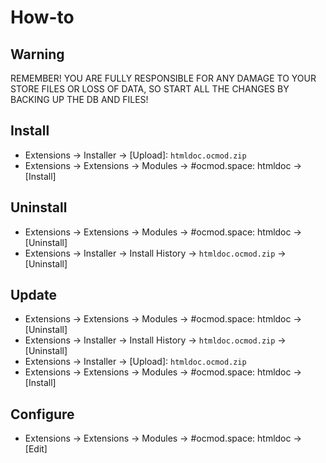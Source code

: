 # How-to

## Warning
REMEMBER! YOU ARE FULLY RESPONSIBLE FOR ANY DAMAGE TO YOUR STORE FILES OR LOSS OF DATA, SO START ALL THE CHANGES BY BACKING UP THE DB AND FILES!

## Install
* Extensions → Installer → [Upload]: `htmldoc.ocmod.zip`
* Extensions → Extensions → Modules → #ocmod.space: htmldoc → [Install]

## Uninstall
* Extensions → Extensions → Modules → #ocmod.space: htmldoc → [Uninstall]
* Extensions → Installer → Install History → `htmldoc.ocmod.zip` → [Uninstall]

## Update
* Extensions → Extensions → Modules → #ocmod.space: htmldoc → [Uninstall]
* Extensions → Installer → Install History → `htmldoc.ocmod.zip` → [Uninstall]
* Extensions → Installer → [Upload]: `htmldoc.ocmod.zip`
* Extensions → Extensions → Modules → #ocmod.space: htmldoc → [Install]

## Configure
* Extensions → Extensions → Modules → #ocmod.space: htmldoc → [Edit]


